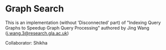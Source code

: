 # Graph Search

This is an implementation (without 'Disconnected' part) of "Indexing Query Graphs to Speedup Graph Query Processing" authored by Jing Wang (j.wang.3@research.gla.ac.uk)

Collaborator: Shikha
